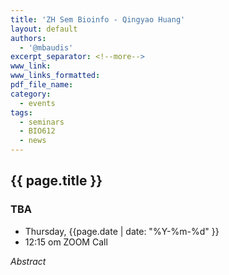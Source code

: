 ```yaml
---
title: 'ZH Sem Bioinfo - Qingyao Huang'
layout: default
authors:
  - '@mbaudis'
excerpt_separator: <!--more-->
www_link:
www_links_formatted:
pdf_file_name:
category:
  - events
tags:
  - seminars
  - BIO612
  - news
---
```


## {{ page.title }}

### TBA

* Thursday, {{page.date | date: "%Y-%m-%d" }}
* 12:15 om  ZOOM Call

<!--more-->

*Abstract*

